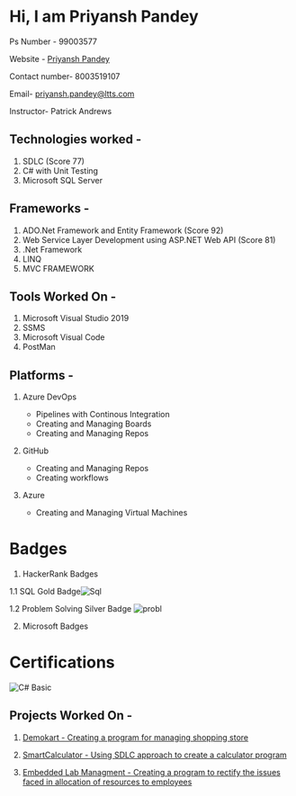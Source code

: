 # Hi, I am Priyansh Pandey
Ps Number - 99003577

Website - [Priyansh Pandey](http://priyanshpandey.com)  

Contact number- 8003519107

Email- priyansh.pandey@ltts.com

Instructor- Patrick Andrews

## Technologies worked - 

1. SDLC (Score 77)
2. C# with Unit Testing
3. Microsoft SQL Server 

## Frameworks -
1. ADO.Net Framework and Entity Framework (Score 92)
2. Web Service Layer Development using ASP.NET Web API (Score 81)
3. .Net Framework
4. LINQ
5. MVC FRAMEWORK

## Tools Worked On -
1. Microsoft Visual Studio 2019
2. SSMS
3. Microsoft Visual Code 
4. PostMan

## Platforms -
1. Azure DevOps

   * Pipelines with Continous Integration
   * Creating and Managing Boards 
   * Creating and Managing Repos
 
2. GitHub

   * Creating and Managing Repos
   * Creating workflows

3. Azure

   * Creating and Managing Virtual Machines
 
 
# Badges 
1. HackerRank Badges

  1.1 SQL Gold Badge![Sql](https://user-images.githubusercontent.com/78849681/112249286-7c59e980-8c7d-11eb-8d9b-291219ce6b9a.JPG)
  
  
  1.2 Problem Solving Silver Badge ![probl](https://user-images.githubusercontent.com/78849681/112249281-78c66280-8c7d-11eb-875a-a0afd1f8f299.JPG)


2. Microsoft Badges



# Certifications
![C# Basic](https://user-images.githubusercontent.com/78849681/112249674-30f40b00-8c7e-11eb-8117-beda34acc7e7.png)


## Projects Worked On -
1. [Demokart - Creating a program for managing shopping store](https://github.com/99003577/DemoKart.git)


2. [SmartCalculator - Using SDLC approach to create a calculator program](https://github.com/99003577/SmartCalculator.git)

3. [Embedded Lab Managment - Creating a program to rectify the issues faced in allocation of resources to employees](https://priyanshpandey@dev.azure.com/priyanshpandey/99003577_Emb_Lab_Managment/_git/99003577_Emb_Lab_Managment)

















